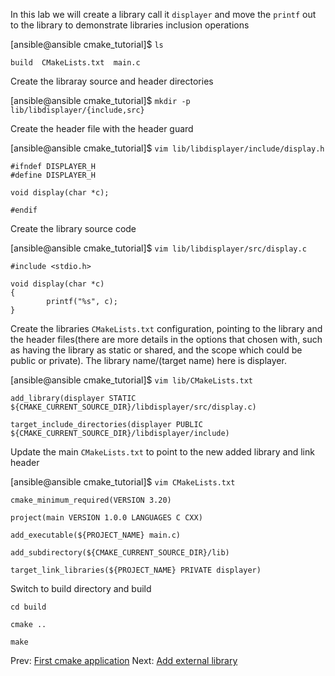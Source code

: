 In this lab we will create a library call it `displayer` and move the `printf` out to the library to demonstrate libraries inclusion operations

[ansible@ansible cmake_tutorial]$ `ls`

`build  CMakeLists.txt  main.c`

Create the libraray source and header directories

[ansible@ansible cmake_tutorial]$ `mkdir -p lib/libdisplayer/{include,src}`

Create the header file with the header guard

[ansible@ansible cmake_tutorial]$ `vim lib/libdisplayer/include/display.h`
```
#ifndef DISPLAYER_H
#define DISPLAYER_H

void display(char *c);

#endif
```

Create the library source code

[ansible@ansible cmake_tutorial]$ `vim lib/libdisplayer/src/display.c`
```
#include <stdio.h>

void display(char *c)
{
        printf("%s", c);
}
```

Create the libraries `CMakeLists.txt` configuration, pointing to the library and the header files(there are more details in the options that chosen with, such as having the library as static or shared, and the scope which could be public or private). The library name/(target name) here is displayer.

[ansible@ansible cmake_tutorial]$ `vim lib/CMakeLists.txt`

```
add_library(displayer STATIC ${CMAKE_CURRENT_SOURCE_DIR}/libdisplayer/src/display.c)

target_include_directories(displayer PUBLIC ${CMAKE_CURRENT_SOURCE_DIR}/libdisplayer/include)
```

Update the main `CMakeLists.txt` to point to the new added library and link header

[ansible@ansible cmake_tutorial]$ `vim CMakeLists.txt`
```
cmake_minimum_required(VERSION 3.20)

project(main VERSION 1.0.0 LANGUAGES C CXX)

add_executable(${PROJECT_NAME} main.c)

add_subdirectory(${CMAKE_CURRENT_SOURCE_DIR}/lib)

target_link_libraries(${PROJECT_NAME} PRIVATE displayer)
```

Switch to build directory and build

`cd build`

`cmake ..`

`make`




Prev: [First cmake application](02-lab1.md)                                                                                         Next: [Add external library](04-lab3.md)






